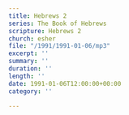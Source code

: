 ```yaml
---
title: Hebrews 2
series: The Book of Hebrews
scripture: Hebrews 2
church: esher
file: "/1991/1991-01-06/mp3"
excerpt: ''
summary: ''
duration: ''
length: ''
date: 1991-01-06T12:00:00+00:00
category: ''

---
```

